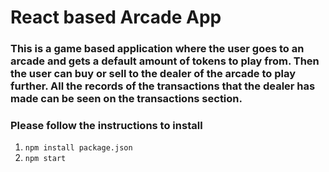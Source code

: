 # React based Arcade App
### This is a game based application where the user goes to an arcade and gets a default amount of tokens to play from. Then the user can buy or sell to the dealer of the arcade to play further. All the records of the transactions that the dealer has made can be seen on the transactions section. 

### Please follow the instructions to install 

1. `npm install package.json`
2. `npm start`



